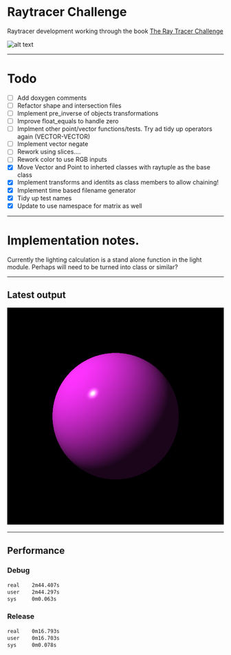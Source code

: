 # Raytracer Challenge
Raytracer development working through the book [The Ray Tracer Challenge](https://www.amazon.co.uk/Ray-Tracer-Challenge-Jamis-Buck/dp/1680502719/ref=sr_1_1?crid=VTW2K8UE11OA&keywords=ray+tracer+challenge&qid=1577102545&sprefix=ray+tr%2Caps%2C290&sr=8-1)

 
![alt text](https://github.com/buxtonpaul/raytrace_challenge/workflows/Build_Test/badge.svg "Build Status")

----

# Todo 
- [ ] Add doxygen comments
- [ ] Refactor shape and intersection files
- [ ] Implement pre_inverse of objects transformations
- [ ] Improve float_equals to handle zero
- [ ] Implment other point/vector functions/tests. Try ad tidy up operators again (VECTOR-VECTOR)
- [ ] Implement vector negate
- [ ] Rework using slices....
- [ ] Rework color to use RGB inputs
- [x] Move Vector and Point to inherted classes with raytuple as the base class
- [x] Implement transforms and identits as class members to allow chaining!
- [x] Implement time based filename generator
- [x] Tidy up test names
- [x] Update to use namespace for matrix as well

----
# Implementation notes.

Currently the lighting calculation is a stand alone function in the light module.
Perhaps will need to be turned into class or similar?



----
## Latest output
![alt test](./latest.png)

----
## Performance
### Debug
```
real    2m44.407s
user    2m44.297s
sys     0m0.063s
```

### Release
```
real    0m16.793s
user    0m16.703s
sys     0m0.078s
```

